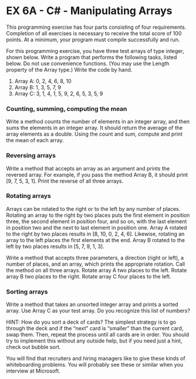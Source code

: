 # EX 6A - C# - Manipulating Arrays
This programming exercise has four parts consisting of four requirements. Completion of all exercises is necessary to receive the total score of 100 points. At a minimum, your program must compile successfully and run.

For this programming exercise, you have three test arrays of type integer, shown below. Write a program that performs the following tasks, listed below. Do not use convenience functions. (You may use the Length property of the Array type.) Write the code by hand.

1. Array A: 0, 2, 4, 6, 8, 10
2. Array B: 1, 3, 5, 7, 9
3. Array C: 3, 1, 4, 1, 5, 9, 2, 6, 5, 3, 5, 9
### Counting, summing, computing the mean

Write a method counts the number of elements in an integer array, and then sums the elements in an integer array. It should return the average of the array elements as a double. Using the count and sum, compute and print the mean of each array.

### Reversing arrays

Write a method that accepts an array as an argument and prints the reversed array. For example, if you pass the method Array B, it should print [9, 7, 5, 3, 1]. Print the reverse of all three arrays.

### Rotating arrays

Arrays can be rotated to the right or to the left by any number of places. Rotating an array to the right by two places puts the first element in position three, the second element in position four, and so on, with the last element in position two and the next to last element in position one. Array A rotated to the right by two places results in [8, 10, 0, 2, 4, 6]. Likewise, rotating an array to the left places the first elements at the end. Array B rotated to the left by two places results in [5, 7, 9, 1, 3].

Write a method that accepts three parameters, a direction (right or left), a number of places, and an array, which prints the appropriate rotation. Call the method on all three arrays. Rotate array A two places to the left. Rotate array B two places to the right. Rotate array C four places to the left.

### Sorting arrays

Write a method that takes an unsorted integer array and prints a sorted array. Use Array C as your test array. Do you recognize this list of numbers?

HINT: How do you sort a deck of cards? The simplest strategy is to go through the deck and if the “next” card is “smaller” than the current card, swap them. Then, repeat the process until all cards are in order. You should try to implement this without any outside help, but if you need just a hint, check out bubble sort.

You will find that recruiters and hiring managers like to give these kinds of whiteboarding problems. You will probably see these or similar when you interview at Microsoft.
